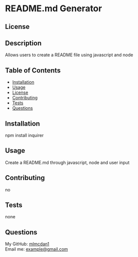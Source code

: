 # README.md Generator

  ## License
  

  ## Description
  Allows users to create a README file using javascript and node

  ## Table of Contents
  * [Installation](#installation)
  * [Usage](#usage)
  * [License](#license)
  * [Contributing](#contributing)
  * [Tests](#tests)
  * [Questions](#questions)
  ## Installation
   npm install inquirer

  ## Usage
  Create a README.md through javascript, node and user input
  

  ## Contributing
  no
  
  ## Tests
  none

  
  ## Questions
  My GitHub: [mlmcdan1](https://github.com/mlmcdan1) <br>
  Email me: example@gmail.com

